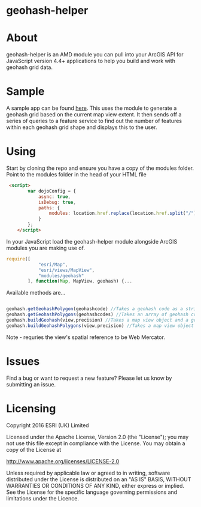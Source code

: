 # **geohash-helper**

# About
geohash-helper is an AMD module you can pull into your ArcGIS API for JavaScript version 4.4+ applications to help you build and work with geohash grid data.


# Sample
A sample app can be found [here](http://bit.ly/2vLojXH). This uses the module to generate a geohash grid based on the current map view extent. It then sends off a series of queries to a feature service to find out the number of features within each geohash grid shape and displays this to the user.

# Using
Start by cloning the repo and ensure you have a copy of the modules folder. Point to the modules folder in the head of your HTML file

```HTML
 <script>
        var dojoConfig = {
            async: true,
            isDebug: true,
            paths: {
                modules: location.href.replace(location.href.split("/").pop(), "") + "/lib/modules"
            }
        };
    </script>
```

In your JavaScript load the geohash-helper module alongside ArcGIS modules you are making use of.

```JavaScript
require([
            "esri/Map",
            "esri/views/MapView",
            "modules/geohash"
        ], function(Map, MapView, geohash) {...

```

Available methods are...

```JavaScript

geohash.getGeohashPolygon(geohashcode) //Takes a geohash code as a string, e.g. "djb". Returns a polygon object
geohash.getGeohashPolygons(geohashcodes) //Takes an array of geohash codes, e.g. ["djb","djc"].. Returns an array of polygon objects
geohash.buildGeohash(view,precision) //Takes a map view object and a geohash grid precision number. Returns an array of geohash codes for the view extent
geohash.buildGeohashPolygons(view,precision) //Takes a map view object and a geohash grid precision number. Returns an array of polygon objects for the view extent

```

Note - requries the view's spatial reference to be Web Mercator. 

# Issues

Find a bug or want to request a new feature? Please let us know by submitting an issue.

# Licensing

Copyright 2016 ESRI (UK) Limited

Licensed under the Apache License, Version 2.0 (the "License"); you may not use this file except in compliance with the License. You may obtain a copy of the License at

http://www.apache.org/licenses/LICENSE-2.0

Unless required by applicable law or agreed to in writing, software distributed under the License is distributed on an "AS IS" BASIS, WITHOUT WARRANTIES OR CONDITIONS OF ANY KIND, either express or implied. See the License for the specific language governing permissions and limitations under the Licence.
